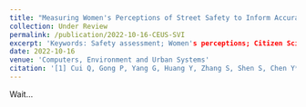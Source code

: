 ```yaml
---
title: "Measuring Women's Perceptions of Street Safety to Inform Accurate Planning Through Street View Images and Mobile Phone Data"
collection: Under Review
permalink: /publication/2022-10-16-CEUS-SVI
excerpt: 'Keywords: Safety assessment; Women's perceptions; Citizen Science; Mobile phone data; Street view; Crowdsourcing Geospatial Data; Urban Science'
date: 2022-10-16
venue: 'Computers, Environment and Urban Systems'
citation: '[1] Cui Q, Gong P, Yang G, Huang Y, Zhang S, Shen S, Chen Y*. Measuring Women’Perceptions of City Street Safety to Inform Better Street Planning Through Street View Images and Mobile Phone Data [J]. Computers, Environment and Urban Systems. （Under review）'
---
```

Wait...
